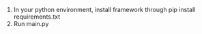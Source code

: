 1. In your python environment, install framework through pip install requirements.txt
2. Run main.py 

